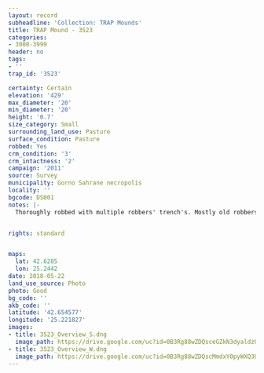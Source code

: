 ```yaml
---
layout: record
subheadline: 'Collection: TRAP Mounds'
title: TRAP Mound - 3523
categories:
- 3000-3999
header: no
tags:
- ''
trap_id: '3523'

certainty: Certain
elevation: '429'
max_diameter: '20'
min_diameter: '20'
height: '0.7'
size_category: Small
surrounding_land_use: Pasture
surface_condition: Pasture
robbed: Yes
crm_condition: '3'
crm_intactness: '2'
campaign: '2011'
source: Survey
municipality: Gorno Sahrane necropolis
locality: ''
bgcode: DS001
notes: |-
  Thoroughly robbed with multiple robbers' trench's. Mostly old robbers' trench's.


rights: standard


maps:
  lat: 42.6285
  lon: 25.2442
date: 2018-05-22
land_use_source: Photo
photo: Good
bg_code: ''
akb_code: ''
latitude: '42.654577'
longitude: '25.221827'
images:
- title: 3523_Overview_S.dng
  image_path: https://drive.google.com/uc?id=0B3Rg88wZDQsceGZkN3dyaldzUVU
- title: 3523_Overview_W.dng
  image_path: https://drive.google.com/uc?id=0B3Rg88wZDQscMmdxY0pyWXQ3UlE
---
```

